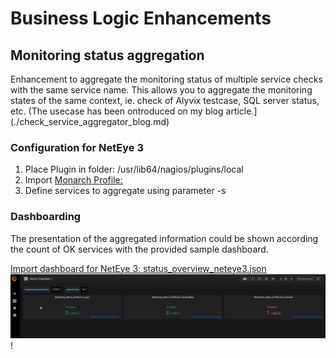 # Business Logic Enhancements

## Monitoring status aggregation

Enhancement to aggregate the monitoring status of multiple service checks with the same service name. This allows you to aggregate the monitoring states of the same context, ie. check of Alyvix testcase, SQL server status, etc.
(The usecase has been ontroduced on my blog article.](./check_service_aggregator_blog.md)

### Configuration for NetEye 3

1. Place Plugin in folder: /usr/lib64/nagios/plugins/local
2. Import [Monarch Profile: ](./service-profile-monitoring_status_aggregation.xml) 
3. Define services to aggregate using parameter -s <servicename>

### Dashboarding 

The presentation of the aggregated information could be shown according the count of OK services with the provided sample dashboard.

[Import dashboard for NetEye 3: status_overview_neteye3.json](status_overview_neteye3.json)
![service_status_aggregation_dashboard](check_service_aggregator_dashboard.png)!
